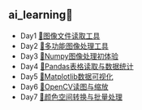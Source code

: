 ## ai_learning🐣 

- Day1 [🔨图像文件读取工具](d_1_file_utils/README.md)
- Day2 [🔨多功能图像处理工具](d_2_file_utils/README.md)
- Day3 [🔨Numpy图像处理初体验](d_3_file_utils/README.md)
- Day4 [🔨Pandas表格读取与数据统计](d_4_file_utils/README.md)
- Day5 [🔨Matplotlib数据可视化](d_5_file_utils/README.md)
- Day6 [🔨OpenCV读图与缩放](d_6_file_utils/README.md)
- Day7 [🔨颜色空间转换与批量处理](d_7_file_utils/README.md)
